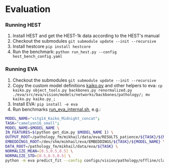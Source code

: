 # Evaluation

### Running HEST

1. Install HEST and get the HEST-1k data according to the HEST's manual
2. Checkout the submodules `git submodule update --init --recursive`
3. Install hestcore `pip install hestcore`
4. Run the benchmark: `python run_hest.py --config hest_bench_config.yaml`

### Running EVA
1. Checkout the submodules `git submodule update --init --recursive`
2. Copy the custom model definitions [kaiko.py](./eva/src/eva/vision/models/networks/backbones/pathology/kaiko.py) and other helpers to eva: `cp kaiko.py object_tools.py backbones.py renormalized.py ./eva/src/eva/vision/models/networks/backbones/pathology/; mv kaiko.py kaiko.py_;`
2. Install EVA: `pip install -e eva`
2. Run benchmarks [run_eva_internal.sh](./run_eva_internal.sh), e.g.:
```bash
MODEL_NAME="vitg14_Kaiko_Midnight_concat";
TASK="camelyon16_small";
MODEL_NAME=$MODEL_NAME \
IN_FEATURES=$(python get_dim.py $MODEL_NAME 1) \
OUTPUT_ROOT=/pathology_fm/mikhail/data/eva/RESULTS_patience/${TASK}/${MODEL_NAME} \
EMBEDDINGS_ROOT=/dev/shm/mikhail/eva/EMBEDDINGS/${TASK}/${MODEL_NAME} \
DATA_ROOT=/pathology_fm/mikhail/data/eva/${TASK} \
NORMALIZE_MEAN=[0.5,0.5,0.5] \
NORMALIZE_STD=[0.5,0.5,0.5] \
python -m eva predict_fit --config configs/vision/pathology/offline/classification/${TASK}.yaml
```
